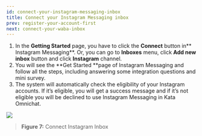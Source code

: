 ```yaml
---
id: connect-your-instagram-messaging-inbox
title: Connect your Instagram Messaging inbox
prev: register-your-account-first
next: connect-your-waba-inbox
---
```


1. In the **Getting Started** page, you have to click the **Connect** button in** Instagram Messaging**. Or, you can go to **Inboxes** menu, click **Add new inbox** button and click **Instagram** channel.
2. You will see the **Get Started **page of Instagram Messaging and follow all the steps, including answering some integration questions and mini survey.
3. The system will automatically check the eligibility of your Instagram accounts. If it’s eligible, you will get a success message and if it’s not eligible you will be declined to use Instagram Messaging in Kata Omnichat.

![](https://lh5.googleusercontent.com/16o028hs-7-ixbEtWEEMFmJnuKVYStRc5sroB9otuf4N1d8ToAGcURAwl4Yp4jj1PgQlq5xtrx0WNc5zXjtA1XtZL3Saav-3-eyXKU0u8OF7szx2fEyCnNAmjRxGFTQRAEehonX8)

> **Figure 7:** Connect Instagram Inbox

